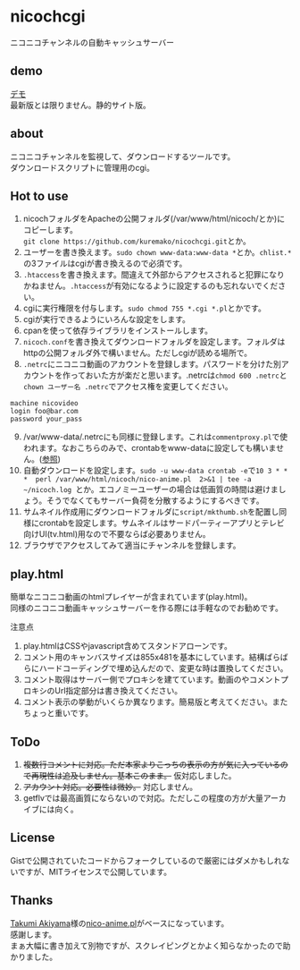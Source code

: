 # nicochcgi
ニコニコチャンネルの自動キャッシュサーバー

## demo
[デモ](https://nicocache.github.io/play.html#0)  
最新版とは限りません。静的サイト版。

## about
ニコニコチャンネルを監視して、ダウンロードするツールです。  
ダウンロードスクリプトに管理用のcgi。

## Hot to use
1. nicochフォルダをApacheの公開フォルダ(/var/www/html/nicoch/とか)にコピーします。  
```git clone https://github.com/kuremako/nicochcgi.git```とか。
2. ユーザーを書き換えます。```sudo chown www-data:www-data *```とか。```chlist.*```の3ファイルはcgiが書き換えるので必須です。
3. ```.htaccess```を書き換えます。間違えて外部からアクセスされると犯罪になりかねません。```.htaccess```が有効になるように設定するのも忘れないでください。
4. cgiに実行権限を付与します。```sudo chmod 755 *.cgi *.pl```とかです。
5. cgiが実行できるようにいろんな設定をします。
6. cpanを使って依存ライブラリをインストールします。
7. ```nicoch.conf```を書き換えてダウンロードフォルダを設定します。フォルダはhttpの公開フォルダ外で構いません。ただしcgiが読める場所で。
8. ```.netrc```にニコニコ動画のアカウントを登録します。パスワードを分けた別アカウントを作っておいた方が楽だと思います。.netrcは```chmod 600 .netrc```と```chown ユーザー名 .netrc```でアクセス権を変更してください。
```
machine nicovideo
login foo@bar.com
password your_pass
```
9. /var/www-data/.netrcにも同様に登録します。これは```commentproxy.pl```で使われます。なおこちらのみで、crontabをwww-dataに設定しても構いません。([参照](https://askubuntu.com/questions/189189/how-to-run-crontab-as-userwww-data))
10. 自動ダウンロードを設定します。```sudo -u www-data crontab -e```で```10 3 * * *  perl /var/www/html/nicoch/nico-anime.pl  2>&1 | tee -a ~/nicoch.log ```とか。エコノミーユーザーの場合は低画質の時間は避けましょう。そうでなくてもサーバー負荷を分散するようにするべきです。
11. サムネイル作成用にダウンロードフォルダに``script/mkthumb.sh``を配置し同様にcrontabを設定します。サムネイルはサードパーティーアプリとテレビ向けUI(tv.html)用なので不要ならば必要ありません。
12. ブラウザでアクセスしてみて適当にチャンネルを登録します。

## play.html
簡単なニコニコ動画のhtmlプレイヤーが含まれています(play.html)。  
同様のニコニコ動画キャッシュサーバーを作る際には手軽なのでお勧めです。

注意点
1. play.htmlはCSSやjavascript含めてスタンドアローンです。
2. コメント用のキャンバスサイズは855x481を基本にしています。結構ばらばらにハードコーディングで埋め込んだので、変更な時は置換してください。
3. コメント取得はサーバー側でプロキシを建てています。動画のやコメントプロキシのUrl指定部分は書き換えてください。
4. コメント表示の挙動がいくらか異なります。簡易版と考えてください。またちょっと重いです。

## ToDo
1. ~~複数行コメントに対応。ただ本家よりこっちの表示の方が気に入っているので再現性は追及しません。基本このまま。~~ 仮対応しました。
2. ~~アカウント対応。必要性は微妙。~~ 対応しません。
3. getflvでは最高画質にならないので対応。ただしこの程度の方が大量アーカイブには向く。

## License
Gistで公開されていたコードからフォークしているので厳密にはダメかもしれないですが、MITライセンスで公開しています。

## Thanks
[Takumi Akiyama](https://github.com/akiym)様の[nico-anime.pl](https://gist.github.com/akiym/928802)がベースになっています。  
感謝します。  
まぁ大幅に書き加えて別物ですが、スクレイピングとかよく知らなかったので助かりました。
